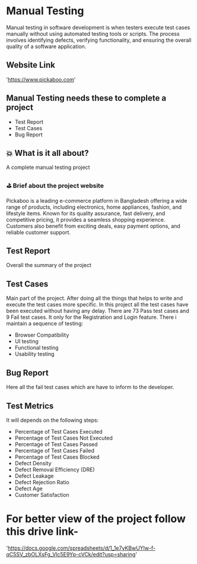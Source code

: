 # Manual Testing
Manual testing in software development is when testers execute test cases manually without using automated testing tools or scripts. The process involves identifying defects, verifying functionality, and ensuring the overall quality of a software application.
## Website Link 
'https://www.pickaboo.com'
## Manual Testing needs these to complete a project

- Test Report
- Test Cases
- Bug Report


## 💥 What is it all about?
A complete manual testing project 

### ⛳ Brief about the project website
Pickaboo is a leading e-commerce platform in Bangladesh offering a wide range of products, including electronics, home appliances, fashion, and lifestyle items. Known for its quality assurance, fast delivery, and competitive pricing, it provides a seamless shopping experience. Customers also benefit from exciting deals, easy payment options, and reliable customer support.


## Test Report
Overall the summary of the project

## Test Cases
Main part of the project. After doing all the things that helps to write and execute the test cases more specific. In this project all the test cases have been executed without having any delay.
There are 73 Pass test cases and 9 Fail test cases. It only for the Registration and Login feature. There i maintain a sequence of testing:
- Browser Compatibility
- UI testing
- Functional testing
- Usability testing

## Bug Report
Here all the fail test cases which are have to inform to the developer.

## Test Metrics
It will depends on the following steps:
- Percentage of Test Cases Executed
- Percentage of Test Cases Not Executed
- Percentage of Test Cases Passed
- Percentage of Test Cases Failed
- Percentage of Test Cases Blocked
- Defect Density
- Defect Removal Efficiency (DRE)
- Defect Leakage
- Defect Rejection Ratio
- Defect Age
- Customer Satisfaction

# For better view of the project follow this drive link-
'https://docs.google.com/spreadsheets/d/1_1e7yKBwUYlw-f-qC5SV_zbOLXsFg_Vlc5E9Yp-cVCk/edit?usp=sharing'
